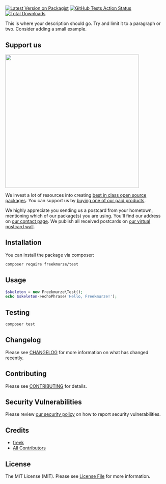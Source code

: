 # 

[![Latest Version on Packagist](https://img.shields.io/packagist/v/freekmurze/test.svg?style=flat-square)](https://packagist.org/packages/freekmurze/test)
[![GitHub Tests Action Status](https://img.shields.io/github/workflow/status/freekmurze/test/run-tests?label=tests)](https://github.com/freekmurze/test/actions?query=workflow%3Arun-tests+branch%3Amaster)
[![Total Downloads](https://img.shields.io/packagist/dt/freekmurze/test.svg?style=flat-square)](https://packagist.org/packages/freekmurze/test)


This is where your description should go. Try and limit it to a paragraph or two. Consider adding a small example.

## Support us

[<img src="https://github-ads.s3.eu-central-1.amazonaws.com/package-skeleton-php.jpg?t=1" width="419px" />](https://spatie.be/github-ad-click/package-skeleton-php)

We invest a lot of resources into creating [best in class open source packages](https://spatie.be/open-source). You can support us by [buying one of our paid products](https://spatie.be/open-source/support-us).

We highly appreciate you sending us a postcard from your hometown, mentioning which of our package(s) you are using. You'll find our address on [our contact page](https://spatie.be/about-us). We publish all received postcards on [our virtual postcard wall](https://spatie.be/open-source/postcards).

## Installation

You can install the package via composer:

```bash
composer require freekmurze/test
```

## Usage

``` php
$skeleton = new Freekmurze\Test();
echo $skeleton->echoPhrase('Hello, Freekmurze!');
```

## Testing

``` bash
composer test
```

## Changelog

Please see [CHANGELOG](CHANGELOG.md) for more information on what has changed recently.

## Contributing

Please see [CONTRIBUTING](.github/CONTRIBUTING.md) for details.

## Security Vulnerabilities

Please review [our security policy](../../security/policy) on how to report security vulnerabilities.

## Credits

- [freek](https://github.com/freek)
- [All Contributors](../../contributors)

## License

The MIT License (MIT). Please see [License File](LICENSE.md) for more information.
